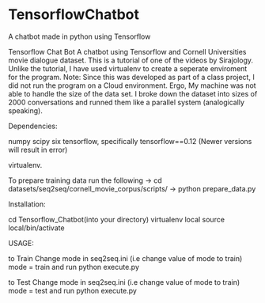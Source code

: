 # TensorflowChatbot
A chatbot made in python using Tensorflow


Tensorflow Chat Bot
A chatbot using Tensorflow and Cornell Universities movie dialogue dataset.
This is a tutorial of one of the videos by Sirajology. 
Unlike the tutorial, I have used virtualenv to create a seperate enviroment for the program.
Note: Since this was developed as part of a class project, I did not run the program on a Cloud environment. 
Ergo, My machine was not able to handle the size of the data set. 
I broke down the dataset into sizes of 2000 conversations and runned them like a parallel system (analogically speaking).


Dependencies:

numpy
scipy
six
tensorflow, specifically tensorflow==0.12 (Newer versions will result in error)

virtualenv.


To prepare training data 
run the following
 -> cd datasets/seq2seq/cornell_movie_corpus/scripts/
 -> python prepare_data.py
 
Installation:

cd Tensorflow_Chatbot(into your directory)
virtualenv local
source local/bin/activate

USAGE:

to Train
Change mode in seq2seq.ini (i.e change value of mode to train)
mode = train
and run python execute.py

to Test
Change mode in seq2seq.ini (i.e change value of mode to train)
mode = test
and run python execute.py
